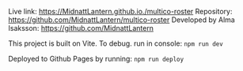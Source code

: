 Live link: https://MidnattLantern.github.io./multico-roster
Repository: https://github.com/MidnattLantern/multico-roster
Developed by Alma Isaksson: https://github.com/MidnattLantern

This project is built on Vite. To debug. run in console:
`npm run dev`

Deployed to Github Pages by running:
`npm run deploy`
